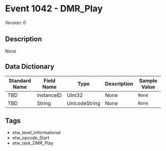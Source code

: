 # Event 1042 - DMR_Play
###### Version: 0

## Description
None

## Data Dictionary
|Standard Name|Field Name|Type|Description|Sample Value|
|---|---|---|---|---|
|TBD|instanceID|UInt32|None|`None`|
|TBD|String|UnicodeString|None|`None`|

## Tags
* etw_level_Informational
* etw_opcode_Start
* etw_task_DMR_Play